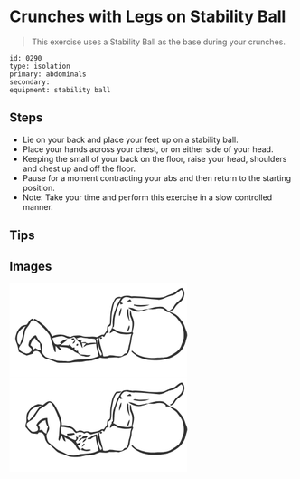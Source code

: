 # Crunches with Legs on Stability Ball
> This exercise uses a Stability Ball as the base during your crunches.

``` 
id: 0290 
type: isolation 
primary: abdominals 
secondary:  
equipment: stability ball 
``` 

## Steps

 - Lie on your back and place your feet up on a stability ball.
 - Place your hands across your chest, or on either side of your head.
 - Keeping the small of your back on the floor, raise your head, shoulders and chest up and off the floor.
 - Pause for a moment contracting your abs and then return to the starting position.
 - Note: Take your time and perform this exercise in a slow controlled manner.

## Tips


## Images

<svg width="236pt" height="125pt" viewBox="0 0 236 125" xmlns="http://www.w3.org/2000/svg"><g fill="#FFF"><path d="M0 0h236v125H0V0m216.14 13.98c-4.24 1.19-8 3.61-12.23 4.74-13.96 2.28-27.86-2.12-41.82-1.18-4.41-1-9.15-1.46-13.17 1.08-.76-.08-2.29-.23-3.05-.31l-.28-1.18c0 .33 0 .99.01 1.32-2.41.02-4.83.79-5.92 3.11-5.52 9.42-5.77 20.76-6.21 31.36-.01 2.15-2.2 3.02-3.62 4.17-.18 1.92-.11 3.89-.66 5.75-1.08 1.98-2.61 3.68-3.78 5.6-1.09.04-2.18.08-3.27.13-1.98 1.08-4.04 2.02-6.03 3.07-6.89-2-14.21 1.13-20.87-1.97-4.71-.54-9.99-.67-14.26 1.78-2.91-.62-5.69-1.65-8.48-2.64-5.32-1.06-11.01-.62-15.89 1.88-3.08-6.84-8.12-12.63-14.04-17.17-2.8-2.48-5.66-4.97-9.22-6.31-.67.58-1.34 1.15-2.02 1.72a9.72 9.72 0 0 1 4.61 2.21c4.54 3.71 9.05 7.53 12.81 12.06 2.37 2.89 5.16 5.8 5.76 9.66 1 4.9 3.26 9.43 4.28 14.34.54 1.64.55 3.8 2.6 4.45.05-2.82-.12-5.62-.18-8.43 2.64 1.89 4.28 5.87 7.88 5.9-.5-1.97-2.11-3.3-3.29-4.85 4.42.86 9.23.23 13.37 2.26 4.39 1.64 7.38 5.74 12.05 6.79 2.43 2.89 6.56 3.13 9.96 4.1 2.3.09 5.7.31 6.89-2.14-4.68.75-9.2-.78-13.85-.57-.89-.78-1.76-1.57-2.63-2.35-.31-1.05-.61-2.09-.92-3.13-.37.23-1.11.69-1.49.91-.91-.78-1.83-1.56-2.75-2.34.01-.66.05-1.97.06-2.63-.65.12-1.96.38-2.62.5-1.52-1.3-2.82-2.81-3.93-4.47-.45.51-.9 1.02-1.35 1.54-3.44-.46-6.91-.51-10.37-.7 2.48-2.27 5.38-3.99 8.03-6.03.13-.45.4-1.34.53-1.78-3.8.2-6.94 2.75-9.99 4.77l2.28 1.19c-2.69 1.22-5.92 1.94-8.67.53-1.99-2.16-2.54-5.15-3.42-7.85 3.94-1.19 7.94-2.29 12.05-2.63 3.62-.26 6.34 3.13 9.94 3.09 2.45.11 4.55-1.33 6.82-2 .98.7 1.88 1.51 2.83 2.27.19.51.56 1.54.75 2.06 1.6 1.4 3.24 2.77 4.65 4.36.99 2.06 1.12 4.58 3.18 6.01-.28-2.18-.6-4.34-.96-6.5 1.88.15 3.76.27 5.65.34-1.44 1.43-2.98 2.84-3.62 4.85 1.32-.76 2.61-1.56 3.87-2.41 4.31-.62 8.61-1.34 12.95-1.78.16 5.55 2.12 10.76 3.37 16.1-9.8 5.37-21.28 3.87-31.96 5.37-3.45.92-6.89 2.37-10.54 1.76-5.47-.74-11.2.03-16.46-1.98-3.77-1.37-7.68-2.36-11.39-3.9-2.4-2.14-4.56-4.82-5.55-7.92-.09-3.11 1.47-6.47-.17-9.4-1.81-2.99-4.54-5.38-5.84-8.7-.72-.9-.71-3.03-2.3-2.66-4.61 2.31-8.21 6.62-8.95 11.81-1.19 3.69 4.75 4.44 4.3 8.11-1.71 2.74-5.47 5.6-8.72 3.67-3.36-1.21-7.4-2.73-8.32-6.62 1.81-4.18 5.42-7.51 6.33-12.09.81-4.05 1.24-8.19 2.57-12.11 1.71-3.13 4.35-5.66 5.95-8.86.9-1.47 1.39-3.52 3.38-3.85.18-.56.56-1.69.74-2.25-4.97-.1-5.91 5.28-8.62 8.15-2.9.76-6.27.88-8.39 3.33-4.17 3.68-5.78 9.17-6.77 14.45.06 4.28 2.69 7.96 3.42 12.11a98 98 0 0 0 1.32 6.07c3.54 1.52 6.89 3.44 10.45 4.93 2.62-.84 5.25-1.61 7.86-2.48 1.05-4.49 7.3-4.38 9.66-1.08 2.35 3.44 5.13 7.19 9.42 8.22 4.58 1.1 8.87 3.07 13.28 4.64 3.89.87 7.91.13 11.86.4 5.74.49 11.31-1.5 17.07-1.1 4.42.37 8.58-1.42 12.97-1.43 5.35-.31 10.4-2.22 15.25-4.36 3.92.8 8.02 1.29 11.87-.09 4.28-.2 8.61-.68 12.86.09 3.72-.4 6.82-2.81 10.38-3.79 4.48-3.11 4.12-8.86 5.35-13.58 1.68-4.84.86-10.22 3.45-14.8l-1-2.49c2.23-5.96 3.17-12.87.17-18.74-1.67-3.17-1.31-6.96-3.06-10.09-.33 2.21-.72 4.45-.49 6.68.62 3.09 2.36 5.83 2.99 8.91 1.01 4.66-.36 9.35-.56 14.02-5.03 1.5-10.31.65-15.36-.26-3.78-1.05-6.97-3.46-10.35-5.36.51-.42 1.52-1.27 2.03-1.69.96-4.28.34-8.79 1.37-13.09 1.52-6.38 3.41-12.77 6.75-18.47l.8 2.4c1.14-.46 2.27-.91 3.41-1.36-1.24-.64-2.48-1.29-3.7-1.97 1.64-1.9 2.41-4.83 4.87-5.89 3.47-2.01 7.19.5 10.82.5 11.05-.48 22.05 1.12 33.05 2.04 5.07 1.18 9.66-1.9 14.21-3.6 3.81-1.57 8.31-1.65 11.55-4.45 2.12-1.75 4.24-3.5 6.47-5.11 3.54 3.33 1.91 8.44-.34 12.01-2.94 3.43-7.02 5.84-9.24 9.88-1.27 2.59-3.53 4.32-5.89 5.85 3.06.96 5.73-1.1 7-3.76 2.74-5.1 8.69-7.44 11.37-12.58 1.61-4.43 2.07-10.42-2.04-13.66-5.15.9-7.95 6.18-12.91 7.57m-60.55 10.48c2.21-.01 4.42-.18 6.62-.33-.72-.91-1.41-1.85-2.05-2.81-1.58.96-3.1 2.02-4.57 3.14m9.37 4.12l.26 1.18c6.8 2.08 14.43 1.98 21.01-.84-7.11.24-14.21.93-21.27-.34m22.14 4.94c-3.61 1.4-7.69.55-11.12 2.54-2.94-.1-6.12.41-8.78-1.13-2.9-1.46-6.07-2.54-9.36-2.17 4.43 3.01 9.66 5.82 15.2 5.02 3.82-.29 7.28-2.04 10.9-3.12 2.95-.31 5.95.33 8.89-.27 3.85-.8 8.01-1.54 11.79-.01 2.34 1.87 3.95 5.06 7.54 4.13 3.63 3.17 8.38 5.09 11.2 9.13 2.4 3.21 5.07 6.35 6.29 10.26 2.15 4.73 2 10.09 1.78 15.17-.91 3.71-2.47 7.23-3.74 10.83-2.34 5.96-8.37 8.91-13.53 12.01-6.77 3.87-14.8 2.37-22.2 3.29-10.21-.04-21.57-1.88-28.93-9.59-2.17.43-.12 1.93.4 2.7 8.36 7.93 20.35 10.62 31.57 10.03 6.81.11 13.61-1.27 19.94-3.71 6.14-3.08 12.4-6.92 15.71-13.19 2.95-4.22 3.52-9.43 5.07-14.21 1.37-4.64-1.67-8.77-2.82-13.08-1.48-5.25-5.18-9.39-8.65-13.43-3.67-4.46-9.7-5.43-14.27-8.62-1.96-2.07-4.39-3.76-7.14-4.58-5.31-.43-10.71.26-15.74 2m-41.68 9.28c.19.27.58.8.77 1.06 1.44-3.56 2.95-7.35 2.38-11.28-1.92 3.05-3.04 6.64-3.15 10.22m11.04-7.47c-.97 5.47.57 10.96 3.36 15.66-1.23-5.59-1.89-11.26-1.81-16.98-.39.33-1.16.99-1.55 1.32m-.11 29.03c2.41-1.78 4.37-5.8 2.72-8.48-1.42 2.63-2.27 5.53-2.72 8.48m-74.11 9.71c.61 1.37 3.42 1.26 4.15.01-.55-1.55-3.35-1.21-4.15-.01m1.36 6.08c2.82.19 3.48-2.5 3.71-4.7a18.738 18.738 0 0 0-3.71 4.7m6.61.24c-1.45-.01-2.18 2.72-.4 2.76 1.39-.04 2.17-2.72.4-2.76z"/><path d="M142.3 21.06c1.84-.78 3.89-.85 5.81-1.33-3.01 5.15-6.21 10.25-7.62 16.13-2.54 6.05-3.98 12.52-3.4 19.12.63 4.51-3.7 7.49-4.01 11.85 1.96-1.18 3.88-2.42 5.85-3.59 6.33 5.15 15.27 5.5 23 4.12-1.75 4.39-1.45 9.21-2.93 13.67-1.35 3.98-1.06 8.62-3.75 12.04-3.2-.4-4.23 3.62-7.16 3.85-4.98.32-9.81-1.56-14.8-1.27-2.83 1-5.75 1.91-8.78 1.28-1.41-8.2-4.82-15.93-5.58-24.27-2.77.61-1.6 3.45-1.54 5.3.78 5.25 2.07 10.5 4.88 15.08 1.03.97-.17 3.68-1.65 2.51-2.92-6.32-3.09-13.4-4.46-20.12-.36-.01-1.07-.04-1.43-.05.5-.99 1.23-1.81 2.12-2.47 2.5.07 4.58-1.11 6.34-2.79.81.47 1.63.94 2.45 1.4 1.09-1.71 2.05-3.48 2.98-5.27.74-.05 2.23-.16 2.98-.21-.24-2.65-.31-5.32-.32-7.98 1.04-.6 2.08-1.18 3.13-1.76 1.56-5.67.5-11.63 1.77-17.35 1.32-6.13 1.75-13.01 6.12-17.89m-21.95 52.78c.62-.1 1.88-.31 2.51-.41.99-2.44-3.95-1.75-2.51.41zM10.15 71.98c.15-7.11 6.13-11.86 11.67-15.25-3.1 3.75-3.18 8.67-4.36 13.17-.69 4.1-2.67 7.82-3.52 11.88-3.95-1.26-3.75-6.42-3.79-9.8zM88.66 73.48c2.24-.79 4.57-1.79 6.99-1.64 3.18.75 6.44.99 9.64 1.61 2.5.12 5.14-.35 7.55.47 2.36.78 1.47 3.79 2.16 5.64-3.49-.72-6.98-.13-10.46.28-1.45.36-2.64-.45-3.62-1.43-1.92.15-3.85.35-5.76.62.15-.68.45-2.05.61-2.73-2.57-.4-4.97-1.36-7.11-2.82zM27.82 82.52c.66-3.96 2.64-7.65 5.92-10.04 1.67 2.91 3.81 5.55 6.63 7.42.11 3.09.68 6.13 1.29 9.16-2.55-.4-4.91-1.43-7.06-2.83-.73.45-2.2 1.35-2.93 1.79-.37-2.42-1.63-4.4-3.85-5.5z"/></g><g fill="#333"><path d="M216.14 13.98c4.96-1.39 7.76-6.67 12.91-7.57 4.11 3.24 3.65 9.23 2.04 13.66-2.68 5.14-8.63 7.48-11.37 12.58-1.27 2.66-3.94 4.72-7 3.76 2.36-1.53 4.62-3.26 5.89-5.85 2.22-4.04 6.3-6.45 9.24-9.88 2.25-3.57 3.88-8.68.34-12.01-2.23 1.61-4.35 3.36-6.47 5.11-3.24 2.8-7.74 2.88-11.55 4.45-4.55 1.7-9.14 4.78-14.21 3.6-11-.92-22-2.52-33.05-2.04-3.63 0-7.35-2.51-10.82-.5-2.46 1.06-3.23 3.99-4.87 5.89 1.22.68 2.46 1.33 3.7 1.97-1.14.45-2.27.9-3.41 1.36l-.8-2.4c-3.34 5.7-5.23 12.09-6.75 18.47-1.03 4.3-.41 8.81-1.37 13.09-.51.42-1.52 1.27-2.03 1.69 3.38 1.9 6.57 4.31 10.35 5.36 5.05.91 10.33 1.76 15.36.26.2-4.67 1.57-9.36.56-14.02-.63-3.08-2.37-5.82-2.99-8.91-.23-2.23.16-4.47.49-6.68 1.75 3.13 1.39 6.92 3.06 10.09 3 5.87 2.06 12.78-.17 18.74l1 2.49c-2.59 4.58-1.77 9.96-3.45 14.8-1.23 4.72-.87 10.47-5.35 13.58-3.56.98-6.66 3.39-10.38 3.79-4.25-.77-8.58-.29-12.86-.09-3.85 1.38-7.95.89-11.87.09-4.85 2.14-9.9 4.05-15.25 4.36-4.39.01-8.55 1.8-12.97 1.43-5.76-.4-11.33 1.59-17.07 1.1-3.95-.27-7.97.47-11.86-.4-4.41-1.57-8.7-3.54-13.28-4.64-4.29-1.03-7.07-4.78-9.42-8.22-2.36-3.3-8.61-3.41-9.66 1.08-2.61.87-5.24 1.64-7.86 2.48-3.56-1.49-6.91-3.41-10.45-4.93a98 98 0 0 1-1.32-6.07c-.73-4.15-3.36-7.83-3.42-12.11.99-5.28 2.6-10.77 6.77-14.45 2.12-2.45 5.49-2.57 8.39-3.33 2.71-2.87 3.65-8.25 8.62-8.15-.18.56-.56 1.69-.74 2.25-1.99.33-2.48 2.38-3.38 3.85-1.6 3.2-4.24 5.73-5.95 8.86-1.33 3.92-1.76 8.06-2.57 12.11-.91 4.58-4.52 7.91-6.33 12.09.92 3.89 4.96 5.41 8.32 6.62 3.25 1.93 7.01-.93 8.72-3.67.45-3.67-5.49-4.42-4.3-8.11.74-5.19 4.34-9.5 8.95-11.81 1.59-.37 1.58 1.76 2.3 2.66 1.3 3.32 4.03 5.71 5.84 8.7 1.64 2.93.08 6.29.17 9.4.99 3.1 3.15 5.78 5.55 7.92 3.71 1.54 7.62 2.53 11.39 3.9 5.26 2.01 10.99 1.24 16.46 1.98 3.65.61 7.09-.84 10.54-1.76 10.68-1.5 22.16 0 31.96-5.37-1.25-5.34-3.21-10.55-3.37-16.1-4.34.44-8.64 1.16-12.95 1.78-1.26.85-2.55 1.65-3.87 2.41.64-2.01 2.18-3.42 3.62-4.85-1.89-.07-3.77-.19-5.65-.34.36 2.16.68 4.32.96 6.5-2.06-1.43-2.19-3.95-3.18-6.01-1.41-1.59-3.05-2.96-4.65-4.36-.19-.52-.56-1.55-.75-2.06-.95-.76-1.85-1.57-2.83-2.27-2.27.67-4.37 2.11-6.82 2-3.6.04-6.32-3.35-9.94-3.09-4.11.34-8.11 1.44-12.05 2.63.88 2.7 1.43 5.69 3.42 7.85 2.75 1.41 5.98.69 8.67-.53L66.79 79c3.05-2.02 6.19-4.57 9.99-4.77-.13.44-.4 1.33-.53 1.78-2.65 2.04-5.55 3.76-8.03 6.03 3.46.19 6.93.24 10.37.7.45-.52.9-1.03 1.35-1.54 1.11 1.66 2.41 3.17 3.93 4.47.66-.12 1.97-.38 2.62-.5-.01.66-.05 1.97-.06 2.63.92.78 1.84 1.56 2.75 2.34.38-.22 1.12-.68 1.49-.91.31 1.04.61 2.08.92 3.13.87.78 1.74 1.57 2.63 2.35 4.65-.21 9.17 1.32 13.85.57-1.19 2.45-4.59 2.23-6.89 2.14-3.4-.97-7.53-1.21-9.96-4.1-4.67-1.05-7.66-5.15-12.05-6.79-4.14-2.03-8.95-1.4-13.37-2.26 1.18 1.55 2.79 2.88 3.29 4.85-3.6-.03-5.24-4.01-7.88-5.9.06 2.81.23 5.61.18 8.43-2.05-.65-2.06-2.81-2.6-4.45-1.02-4.91-3.28-9.44-4.28-14.34-.6-3.86-3.39-6.77-5.76-9.66-3.76-4.53-8.27-8.35-12.81-12.06a9.72 9.72 0 0 0-4.61-2.21c.68-.57 1.35-1.14 2.02-1.72 3.56 1.34 6.42 3.83 9.22 6.31 5.92 4.54 10.96 10.33 14.04 17.17 4.88-2.5 10.57-2.94 15.89-1.88 2.79.99 5.57 2.02 8.48 2.64 4.27-2.45 9.55-2.32 14.26-1.78 6.66 3.1 13.98-.03 20.87 1.97 1.99-1.05 4.05-1.99 6.03-3.07 1.09-.05 2.18-.09 3.27-.13 1.17-1.92 2.7-3.62 3.78-5.6.55-1.86.48-3.83.66-5.75 1.42-1.15 3.61-2.02 3.62-4.17.44-10.6.69-21.94 6.21-31.36 1.09-2.32 3.51-3.09 5.92-3.11-.01-.33-.01-.99-.01-1.32l.28 1.18c.76.08 2.29.23 3.05.31 4.02-2.54 8.76-2.08 13.17-1.08 13.96-.94 27.86 3.46 41.82 1.18 4.23-1.13 7.99-3.55 12.23-4.74m-73.84 7.08c-4.37 4.88-4.8 11.76-6.12 17.89-1.27 5.72-.21 11.68-1.77 17.35-1.05.58-2.09 1.16-3.13 1.76.01 2.66.08 5.33.32 7.98-.75.05-2.24.16-2.98.21-.93 1.79-1.89 3.56-2.98 5.27-.82-.46-1.64-.93-2.45-1.4-1.76 1.68-3.84 2.86-6.34 2.79-.89.66-1.62 1.48-2.12 2.47.36.01 1.07.04 1.43.05 1.37 6.72 1.54 13.8 4.46 20.12 1.48 1.17 2.68-1.54 1.65-2.51-2.81-4.58-4.1-9.83-4.88-15.08-.06-1.85-1.23-4.69 1.54-5.3.76 8.34 4.17 16.07 5.58 24.27 3.03.63 5.95-.28 8.78-1.28 4.99-.29 9.82 1.59 14.8 1.27 2.93-.23 3.96-4.25 7.16-3.85 2.69-3.42 2.4-8.06 3.75-12.04 1.48-4.46 1.18-9.28 2.93-13.67-7.73 1.38-16.67 1.03-23-4.12-1.97 1.17-3.89 2.41-5.85 3.59.31-4.36 4.64-7.34 4.01-11.85-.58-6.6.86-13.07 3.4-19.12 1.41-5.88 4.61-10.98 7.62-16.13-1.92.48-3.97.55-5.81 1.33M10.15 71.98c.04 3.38-.16 8.54 3.79 9.8.85-4.06 2.83-7.78 3.52-11.88 1.18-4.5 1.26-9.42 4.36-13.17-5.54 3.39-11.52 8.14-11.67 15.25m78.51 1.5c2.14 1.46 4.54 2.42 7.11 2.82-.16.68-.46 2.05-.61 2.73 1.91-.27 3.84-.47 5.76-.62.98.98 2.17 1.79 3.62 1.43 3.48-.41 6.97-1 10.46-.28-.69-1.85.2-4.86-2.16-5.64-2.41-.82-5.05-.35-7.55-.47-3.2-.62-6.46-.86-9.64-1.61-2.42-.15-4.75.85-6.99 1.64m-60.84 9.04c2.22 1.1 3.48 3.08 3.85 5.5.73-.44 2.2-1.34 2.93-1.79 2.15 1.4 4.51 2.43 7.06 2.83-.61-3.03-1.18-6.07-1.29-9.16-2.82-1.87-4.96-4.51-6.63-7.42-3.28 2.39-5.26 6.08-5.92 10.04z"/><path d="M155.59 24.46c1.47-1.12 2.99-2.18 4.57-3.14.64.96 1.33 1.9 2.05 2.81-2.2.15-4.41.32-6.62.33zM164.96 28.58c7.06 1.27 14.16.58 21.27.34-6.58 2.82-14.21 2.92-21.01.84l-.26-1.18zM187.1 33.52a38.763 38.763 0 0 1 15.74-2c2.75.82 5.18 2.51 7.14 4.58 4.57 3.19 10.6 4.16 14.27 8.62 3.47 4.04 7.17 8.18 8.65 13.43 1.15 4.31 4.19 8.44 2.82 13.08-1.55 4.78-2.12 9.99-5.07 14.21-3.31 6.27-9.57 10.11-15.71 13.19-6.33 2.44-13.13 3.82-19.94 3.71-11.22.59-23.21-2.1-31.57-10.03-.52-.77-2.57-2.27-.4-2.7 7.36 7.71 18.72 9.55 28.93 9.59 7.4-.92 15.43.58 22.2-3.29 5.16-3.1 11.19-6.05 13.53-12.01 1.27-3.6 2.83-7.12 3.74-10.83.22-5.08.37-10.44-1.78-15.17-1.22-3.91-3.89-7.05-6.29-10.26-2.82-4.04-7.57-5.96-11.2-9.13-3.59.93-5.2-2.26-7.54-4.13-3.78-1.53-7.94-.79-11.79.01-2.94.6-5.94-.04-8.89.27-3.62 1.08-7.08 2.83-10.9 3.12-5.54.8-10.77-2.01-15.2-5.02 3.29-.37 6.46.71 9.36 2.17 2.66 1.54 5.84 1.03 8.78 1.13 3.43-1.99 7.51-1.14 11.12-2.54zM145.42 42.8c.11-3.58 1.23-7.17 3.15-10.22.57 3.93-.94 7.72-2.38 11.28-.19-.26-.58-.79-.77-1.06z"/><path d="M156.46 35.33c.39-.33 1.16-.99 1.55-1.32-.08 5.72.58 11.39 1.81 16.98-2.79-4.7-4.33-10.19-3.36-15.66zM156.35 64.36c.45-2.95 1.3-5.85 2.72-8.48 1.65 2.68-.31 6.7-2.72 8.48zM120.35 73.84c-1.44-2.16 3.5-2.85 2.51-.41-.63.1-1.89.31-2.51.41zM82.24 74.07c.8-1.2 3.6-1.54 4.15.01-.73 1.25-3.54 1.36-4.15-.01zM83.6 80.15c.98-1.75 2.22-3.34 3.71-4.7-.23 2.2-.89 4.89-3.71 4.7zM90.21 80.39c1.77.04.99 2.72-.4 2.76-1.78-.04-1.05-2.77.4-2.76z"/></g></svg>
<svg width="236pt" height="125pt" viewBox="0 0 236 125" xmlns="http://www.w3.org/2000/svg"><g fill="#FFF"><path d="M0 0h236v125H0V0m221.07 11.2c-3.48 3.09-8.36 3.47-12.31 5.71-4.78 2.76-10.45 2.33-15.75 2.37-10.05.21-19.94-2.77-30-1.64-4.7-.72-10.09-2.12-14.17 1.26-1.6 2.1-2.7 4.53-4.16 6.73-2.81 4.35-3.69 9.55-5.62 14.29-2.29 5.59-2.24 11.77-1.79 17.69-.36.26-1.1.76-1.46 1.02-.05.58-.14 1.74-.19 2.32-1.75 1.5-2.18 3.71-2.2 5.9 1.85-1.21 3.6-2.58 5.53-3.68 1.74 1.03 3.23 2.48 5.09 3.31 5.85 1.34 11.98 2.38 17.92.85-2 4.38-1.24 9.32-2.98 13.75-1.46 4.02-.87 8.93-3.97 12.2-3.19-.98-3.84 3.78-6.91 3.63-5.01.31-9.94-1.43-14.94-1.28-2.78 1.15-5.71 2.03-8.72 1.2-1.26-8.09-4.79-15.65-5.41-23.87l-1.69.67c-.25 6.65 1.53 13.61 4.96 19.39 1.12.98-.3 3.59-1.72 2.54-2.84-6.37-3.12-13.45-4.38-20.23-3.58-.03-6.82 1.98-9.3 4.41-1.81-.39-2.98.2-3.53 1.76 1.54.05 3.09.09 4.63.12 1.8-1.85 4.03-3.12 6.57-3.62.2 6.27 2.27 12.2 3.86 18.2-8.52 6.37-20.02 3.05-29.51 6.83-5.14.72-10.82.14-15.29-2.73-3.77-2.34-8.33-3.23-11.73-6.19-2.91-2.46-5.83-4.92-8.78-7.34-2.56-1.7-3.01-4.98-3.7-7.74-1.64-4.91 4.48-8.15 3.16-13.08-1.24-4.03-2.23-8.11-2.24-12.36-6.14-.59-12.2 3.72-14.75 9.26 1.12 2.18 3.1 4.45 2 7.06-1.85 2.03-4.93 1.95-7.45 1.89-3.31-2.75-7.65-5.87-7.31-10.72 2.83-3.39 7.47-4.68 10.09-8.3 2.55-3.7 4.52-7.86 7.64-11.14 3.71-2.37 7.64-4.41 10.81-7.53 1.56-1.75 4.31-.46 5.3 1.26 4.39 7.2 7.95 14.98 10 23.17 1.05 3.79-.44 7.62-.49 11.43-.11 4.11-.62 8.18-1.24 12.24.28.51.82 1.53 1.09 2.04 1.19-2.62 2.11-5.35 2.9-8.12 1.96 2.85 1.64 7.73 5.66 8.63-.45-1.96-1.03-3.88-1.59-5.8 3.65 2.9 8.64 3.72 11.6 7.54 3.64 2.8 4.19 8.61 8.7 10.25.47-.41 1.39-1.22 1.86-1.63-2.89-.57-3.69-3.49-4.79-5.78.79.01 2.37.04 3.16.05.39-1.14.7-2.3.88-3.49-1.59.56-3.17 1.15-4.75 1.75-.48-.99-1.04-1.92-1.61-2.84 1.64-1.31 2.67-3.15 3.44-5.05-1.09-.48-2.17-1-3.15-1.67.23 1.72 1.25 4.8-1.52 4.77-6.22-1.8-11.27-6.42-17.5-8.33-.77-3.01-.71-6.11-.26-9.16 4.25.29 8.53.85 12.58 2.2 2.99.99 3.95 4.62 6.73 5.91 3.53-1.57 7.73-1.94 10.89.72 1.22-.46 2.33-1.44 3.69-1.37 1.75.78 3.28 2.05 5.14 2.56 3.75-.58 7.22-2.29 11-2.75 1.71-.09 2.79-1.62 4.08-2.55.81.49 1.64.98 2.47 1.45 1.1-1.69 2.05-3.47 2.95-5.28.76-.05 2.27-.16 3.03-.21-.31-2.59-.48-5.22-.2-7.82.85-.81 1.91-1.37 2.9-2 1.82-5.25.51-10.89 1.68-16.25 1.27-6.01 1.69-12.46 5.24-17.69 1.4-3.07 6.06-.73 7.35-3.98-2.22.15-4.43.34-6.65.52-5.77 5.91-6.49 14.44-7.91 22.15-.6 4.31.11 8.72-.76 13-.42 1.64-2.27 2.09-3.45 3.02a80.6 80.6 0 0 1-.26 4.12c.02 3.04-3.04 4.69-4.07 7.34-1.16.04-2.33.08-3.49.13-3.99 2.99-9.08 3.33-13.85 3.88-2.96-1.25-6.15-1.74-9.23-.59-1.62-1.42-3.74-1.68-5.79-1.92-1.66.89-3.87 2.26-5.27.18-4.09-5.8-11.65-7.21-18.31-7.06.12-8.78-4.1-16.77-8.13-24.31-1.46-3.43-4.24-6.38-7.88-7.46-3.83-.09-6.3 3.24-9.28 5.12-2.3-.71-4.73-1.62-7.16-1.01-6.1 1.52-10.51 6.47-13.65 11.64-1.24 3.39-.72 7.07-.92 10.6-.39 2.63-1.82 5.3-1.14 7.97 2.52 2.74 4.65 6 7.75 8.11 2.66.57 5.39.67 8.09.96.42-.53 1.27-1.59 1.7-2.13 1.74.32 3.88-.18 5.19 1.3 3.39 2.51 2.27 7.28 4.55 10.49 1.27 2.94 4.19 4.47 6.5 6.46 2.97 2.37 5.47 5.27 8.43 7.65 2.19 1.34 4.74 1.95 7.12 2.88 3.09 1.1 5.92 2.92 9.18 3.51 4.66 1.03 9.46.46 14.16.15 3.64-.63 7.17-1.89 10.92-1.79 5.41-.13 10.32-2.43 15.31-4.21 4.17.38 8.49 1.51 12.42-.58 4.11.75 8.26-.77 12.33.49 3.62-.5 6.75-2.63 10.11-3.92 3.8-1.83 4.33-6.28 4.86-9.97.39-3.77 2.38-7.22 2.14-11.07-.12-2.6 1.19-4.92 2.1-7.26-.26-.63-.78-1.89-1.05-2.52 1.42-3.91 2.45-8.03 2.03-12.22-.11-4.27-3.13-7.77-3.48-11.99-.27-1.52 0-3.41-1.63-4.24-.57 3.63-.56 7.41 1.2 10.74 3.07 5.78 1.54 12.4.85 18.53-5.23 1.55-10.73.55-15.95-.42-3.01-1.16-5.7-3.01-8.64-4.31 1.76-2.23 1.34-5.2 1.59-7.85.15-9.23 3.38-18.13 7.34-26.37.34.81.67 1.62.97 2.44 1.14-.43 2.27-.88 3.39-1.34-1.3-.58-3.29-1.21-2.93-3.06 1.32-3.5 5.13-6.54 9.01-5.38 3.3.91 6.7 1.36 10.12.93 10.71.2 21.34 1.6 32.01 2.44 4.96-.47 9.14-3.6 13.92-4.79 2.78-.83 5.84-1.2 8.17-3.08 2.3-1.82 4.51-3.76 6.88-5.48 3.91 3.11 1.92 8.46-.21 12.01-2.95 3.39-7.03 5.76-9.23 9.81-1.17 2.27-2.89 4.15-5.28 5.14.16.36.47 1.08.62 1.44 2.43-.7 4.66-2.04 5.74-4.43 2.74-5.37 9.24-7.59 11.64-13.19 1.32-4.27 1.71-10.02-2.26-12.99-3.23.16-5.53 2.89-8 4.68m-65.52 13c2.17.26 4.38.24 6.55-.03-.64-.93-1.23-1.9-1.88-2.82-1.57.93-3.14 1.86-4.67 2.85m16.42 5.18c-2.59.04-5.68-1.9-7.78.38 7.15 1.65 15.03 2.35 21.88-.81-4.69.18-9.4.56-14.1.43M184 34.34c-5.01-.03-9.77 2.7-14.81 1.49-3.51-1.61-7.07-3.52-11.09-3.16 5.01 4.32 12.26 6.59 18.73 4.33 2.43-.63 4.74-1.6 7.13-2.35 3.17-.32 6.41.45 9.55-.37 4.57-1.17 9.91-1.42 13.73 1.82.12.55.37 1.64.49 2.19 1.46.03 2.92.08 4.38.12 2.8 2.41 6.01 4.28 8.92 6.53 2.06 2.02 3.57 4.51 5.35 6.76 4.73 6.36 5.95 14.68 4.86 22.37-2.34 5.74-3.32 12.68-8.72 16.52-4.44 2.95-8.84 6.41-14.19 7.47-5.06 1.09-10.27.39-15.37 1.07-9.02.39-18.21-1.39-26.06-5.96-1.45-.93-2.28-2.96-3.98-3.34-1.91.1.03 1.97.54 2.54 11.03 10.29 27.37 11.38 41.56 9.08 12-1.96 23.96-9.28 28.2-21.16.91-3.39 1.77-6.8 2.73-10.18.86-3.92-1.88-7.3-2.74-10.97-1.42-5.88-5.52-10.49-9.41-14.89-3.74-4.42-10.05-4.9-14.27-8.66-2.63-2.32-5.85-4.69-9.58-4.2-5.5-.22-10.73 1.51-15.95 2.95m-38.08 9.81c1.58-3.53 3.24-7.35 2.66-11.31-2.32 3.1-3.6 7.51-2.66 11.31m13.91 6.84c-.7-3.96-1.69-7.91-1.67-11.95-.25-1.75.6-4.13-1.44-5.13-1.33 5.9-.03 11.99 3.11 17.08m-3.56 12.75l1.83-.36c.74-2.48 1.97-4.97 1.47-7.63-1.98 2.23-2.52 5.22-3.3 7.99m-35.8 8.68c-1.61 1.7 1.63 2.38 2.38.99.83-1.48-1.68-2.08-2.38-.99m-44.13 2.07l.28 1.92c3.46.96 6.85-.48 10.22-1.09-.29-.65-.64-1.26-1.08-1.81-3.17-.09-6.32.36-9.42.98m14.98 2c-1.49 3.55 3.67 3.03 4.68.56-.75-2.03-3.2-1.29-4.68-.56m4.65 3.75c-2.11.38-3.36 2.1-4.3 3.86 2.1-.03 3.34-1.71 4.57-3.15 1.95-.27 3.9-.53 5.86-.73.75-.96 1.48-1.93 2.24-2.88-2.93.39-6.95-.5-8.37 2.9m1.1 5.83c2.35-1.02 4.49-2.84 5.04-5.45-2.23 1.17-4.59 2.77-5.04 5.45m-.94 6c1.39-.92 2.64-2.05 3.9-3.15-.28-.45-.83-1.35-1.1-1.8-1.18 1.5-2.42 3.02-2.8 4.95m.83 4.38c3.75 1.28 7.89 1.5 11.45-.48-2.56-1.66-5.64.27-8.38-.69-1.18-.54-2.17-1.37-3.22-2.11-1.24.84-2.26 3.19.15 3.28z"/><path d="M25.1 49.06c2.15-7.63 10.2-11.01 17.43-11.79-4.25 2.21-6.07 6.79-8.87 10.38-2.11 3.53-5.27 6.22-7.81 9.41-2.97-1.57-1.14-5.48-.75-8zM38.3 63.05c2.4-3.17 5.48-6.04 9.56-6.66.39 3.19 1.06 6.48 3.36 8.88-1.15 2.88-1.82 5.92-2.15 9-2.44-.91-4.28-2.74-5.56-4.98l-3.85.33c1.19-2.44.4-4.73-1.36-6.57z"/></g><g fill="#333"><path d="M221.07 11.2c2.47-1.79 4.77-4.52 8-4.68 3.97 2.97 3.58 8.72 2.26 12.99-2.4 5.6-8.9 7.82-11.64 13.19-1.08 2.39-3.31 3.73-5.74 4.43-.15-.36-.46-1.08-.62-1.44 2.39-.99 4.11-2.87 5.28-5.14 2.2-4.05 6.28-6.42 9.23-9.81 2.13-3.55 4.12-8.9.21-12.01-2.37 1.72-4.58 3.66-6.88 5.48-2.33 1.88-5.39 2.25-8.17 3.08-4.78 1.19-8.96 4.32-13.92 4.79-10.67-.84-21.3-2.24-32.01-2.44-3.42.43-6.82-.02-10.12-.93-3.88-1.16-7.69 1.88-9.01 5.38-.36 1.85 1.63 2.48 2.93 3.06-1.12.46-2.25.91-3.39 1.34-.3-.82-.63-1.63-.97-2.44-3.96 8.24-7.19 17.14-7.34 26.37-.25 2.65.17 5.62-1.59 7.85 2.94 1.3 5.63 3.15 8.64 4.31 5.22.97 10.72 1.97 15.95.42.69-6.13 2.22-12.75-.85-18.53-1.76-3.33-1.77-7.11-1.2-10.74 1.63.83 1.36 2.72 1.63 4.24.35 4.22 3.37 7.72 3.48 11.99.42 4.19-.61 8.31-2.03 12.22.27.63.79 1.89 1.05 2.52-.91 2.34-2.22 4.66-2.1 7.26.24 3.85-1.75 7.3-2.14 11.07-.53 3.69-1.06 8.14-4.86 9.97-3.36 1.29-6.49 3.42-10.11 3.92-4.07-1.26-8.22.26-12.33-.49-3.93 2.09-8.25.96-12.42.58-4.99 1.78-9.9 4.08-15.31 4.21-3.75-.1-7.28 1.16-10.92 1.79-4.7.31-9.5.88-14.16-.15-3.26-.59-6.09-2.41-9.18-3.51-2.38-.93-4.93-1.54-7.12-2.88-2.96-2.38-5.46-5.28-8.43-7.65-2.31-1.99-5.23-3.52-6.5-6.46-2.28-3.21-1.16-7.98-4.55-10.49-1.31-1.48-3.45-.98-5.19-1.3-.43.54-1.28 1.6-1.7 2.13-2.7-.29-5.43-.39-8.09-.96-3.1-2.11-5.23-5.37-7.75-8.11-.68-2.67.75-5.34 1.14-7.97.2-3.53-.32-7.21.92-10.6C26.59 41.89 31 36.94 37.1 35.42c2.43-.61 4.86.3 7.16 1.01 2.98-1.88 5.45-5.21 9.28-5.12 3.64 1.08 6.42 4.03 7.88 7.46 4.03 7.54 8.25 15.53 8.13 24.31 6.66-.15 14.22 1.26 18.31 7.06 1.4 2.08 3.61.71 5.27-.18 2.05.24 4.17.5 5.79 1.92 3.08-1.15 6.27-.66 9.23.59 4.77-.55 9.86-.89 13.85-3.88 1.16-.05 2.33-.09 3.49-.13 1.03-2.65 4.09-4.3 4.07-7.34.12-1.37.21-2.74.26-4.12 1.18-.93 3.03-1.38 3.45-3.02.87-4.28.16-8.69.76-13 1.42-7.71 2.14-16.24 7.91-22.15 2.22-.18 4.43-.37 6.65-.52-1.29 3.25-5.95.91-7.35 3.98-3.55 5.23-3.97 11.68-5.24 17.69-1.17 5.36.14 11-1.68 16.25-.99.63-2.05 1.19-2.9 2-.28 2.6-.11 5.23.2 7.82-.76.05-2.27.16-3.03.21-.9 1.81-1.85 3.59-2.95 5.28-.83-.47-1.66-.96-2.47-1.45-1.29.93-2.37 2.46-4.08 2.55-3.78.46-7.25 2.17-11 2.75-1.86-.51-3.39-1.78-5.14-2.56-1.36-.07-2.47.91-3.69 1.37-3.16-2.66-7.36-2.29-10.89-.72-2.78-1.29-3.74-4.92-6.73-5.91-4.05-1.35-8.33-1.91-12.58-2.2-.45 3.05-.51 6.15.26 9.16 6.23 1.91 11.28 6.53 17.5 8.33 2.77.03 1.75-3.05 1.52-4.77.98.67 2.06 1.19 3.15 1.67-.77 1.9-1.8 3.74-3.44 5.05.57.92 1.13 1.85 1.61 2.84 1.58-.6 3.16-1.19 4.75-1.75-.18 1.19-.49 2.35-.88 3.49-.79-.01-2.37-.04-3.16-.05 1.1 2.29 1.9 5.21 4.79 5.78-.47.41-1.39 1.22-1.86 1.63-4.51-1.64-5.06-7.45-8.7-10.25-2.96-3.82-7.95-4.64-11.6-7.54.56 1.92 1.14 3.84 1.59 5.8-4.02-.9-3.7-5.78-5.66-8.63-.79 2.77-1.71 5.5-2.9 8.12-.27-.51-.81-1.53-1.09-2.04.62-4.06 1.13-8.13 1.24-12.24.05-3.81 1.54-7.64.49-11.43-2.05-8.19-5.61-15.97-10-23.17-.99-1.72-3.74-3.01-5.3-1.26-3.17 3.12-7.1 5.16-10.81 7.53-3.12 3.28-5.09 7.44-7.64 11.14-2.62 3.62-7.26 4.91-10.09 8.3-.34 4.85 4 7.97 7.31 10.72 2.52.06 5.6.14 7.45-1.89 1.1-2.61-.88-4.88-2-7.06 2.55-5.54 8.61-9.85 14.75-9.26.01 4.25 1 8.33 2.24 12.36 1.32 4.93-4.8 8.17-3.16 13.08.69 2.76 1.14 6.04 3.7 7.74 2.95 2.42 5.87 4.88 8.78 7.34 3.4 2.96 7.96 3.85 11.73 6.19 4.47 2.87 10.15 3.45 15.29 2.73 9.49-3.78 20.99-.46 29.51-6.83-1.59-6-3.66-11.93-3.86-18.2-2.54.5-4.77 1.77-6.57 3.62-1.54-.03-3.09-.07-4.63-.12.55-1.56 1.72-2.15 3.53-1.76 2.48-2.43 5.72-4.44 9.3-4.41 1.26 6.78 1.54 13.86 4.38 20.23 1.42 1.05 2.84-1.56 1.72-2.54-3.43-5.78-5.21-12.74-4.96-19.39l1.69-.67c.62 8.22 4.15 15.78 5.41 23.87 3.01.83 5.94-.05 8.72-1.2 5-.15 9.93 1.59 14.94 1.28 3.07.15 3.72-4.61 6.91-3.63 3.1-3.27 2.51-8.18 3.97-12.2 1.74-4.43.98-9.37 2.98-13.75-5.94 1.53-12.07.49-17.92-.85-1.86-.83-3.35-2.28-5.09-3.31-1.93 1.1-3.68 2.47-5.53 3.68.02-2.19.45-4.4 2.2-5.9.05-.58.14-1.74.19-2.32.36-.26 1.1-.76 1.46-1.02-.45-5.92-.5-12.1 1.79-17.69 1.93-4.74 2.81-9.94 5.62-14.29 1.46-2.2 2.56-4.63 4.16-6.73 4.08-3.38 9.47-1.98 14.17-1.26 10.06-1.13 19.95 1.85 30 1.64 5.3-.04 10.97.39 15.75-2.37 3.95-2.24 8.83-2.62 12.31-5.71M25.1 49.06c-.39 2.52-2.22 6.43.75 8 2.54-3.19 5.7-5.88 7.81-9.41 2.8-3.59 4.62-8.17 8.87-10.38-7.23.78-15.28 4.16-17.43 11.79m13.2 13.99c1.76 1.84 2.55 4.13 1.36 6.57l3.85-.33c1.28 2.24 3.12 4.07 5.56 4.98.33-3.08 1-6.12 2.15-9-2.3-2.4-2.97-5.69-3.36-8.88-4.08.62-7.16 3.49-9.56 6.66z"/><path d="M155.55 24.2c1.53-.99 3.1-1.92 4.67-2.85.65.92 1.24 1.89 1.88 2.82-2.17.27-4.38.29-6.55.03zM171.97 29.38c4.7.13 9.41-.25 14.1-.43-6.85 3.16-14.73 2.46-21.88.81 2.1-2.28 5.19-.34 7.78-.38zM184 34.34c5.22-1.44 10.45-3.17 15.95-2.95 3.73-.49 6.95 1.88 9.58 4.2 4.22 3.76 10.53 4.24 14.27 8.66 3.89 4.4 7.99 9.01 9.41 14.89.86 3.67 3.6 7.05 2.74 10.97-.96 3.38-1.82 6.79-2.73 10.18-4.24 11.88-16.2 19.2-28.2 21.16-14.19 2.3-30.53 1.21-41.56-9.08-.51-.57-2.45-2.44-.54-2.54 1.7.38 2.53 2.41 3.98 3.34 7.85 4.57 17.04 6.35 26.06 5.96 5.1-.68 10.31.02 15.37-1.07 5.35-1.06 9.75-4.52 14.19-7.47 5.4-3.84 6.38-10.78 8.72-16.52 1.09-7.69-.13-16.01-4.86-22.37-1.78-2.25-3.29-4.74-5.35-6.76-2.91-2.25-6.12-4.12-8.92-6.53-1.46-.04-2.92-.09-4.38-.12-.12-.55-.37-1.64-.49-2.19-3.82-3.24-9.16-2.99-13.73-1.82-3.14.82-6.38.05-9.55.37-2.39.75-4.7 1.72-7.13 2.35-6.47 2.26-13.72-.01-18.73-4.33 4.02-.36 7.58 1.55 11.09 3.16 5.04 1.21 9.8-1.52 14.81-1.49zM145.92 44.15c-.94-3.8.34-8.21 2.66-11.31.58 3.96-1.08 7.78-2.66 11.31z"/><path d="M159.83 50.99c-3.14-5.09-4.44-11.18-3.11-17.08 2.04 1 1.19 3.38 1.44 5.13-.02 4.04.97 7.99 1.67 11.95zM156.27 63.74c.78-2.77 1.32-5.76 3.3-7.99.5 2.66-.73 5.15-1.47 7.63l-1.83.36zM120.47 72.42c.7-1.09 3.21-.49 2.38.99-.75 1.39-3.99.71-2.38-.99zM76.34 74.49c3.1-.62 6.25-1.07 9.42-.98.44.55.79 1.16 1.08 1.81-3.37.61-6.76 2.05-10.22 1.09l-.28-1.92zM91.32 76.49c1.48-.73 3.93-1.47 4.68.56-1.01 2.47-6.17 2.99-4.68-.56zM95.97 80.24c1.42-3.4 5.44-2.51 8.37-2.9-.76.95-1.49 1.92-2.24 2.88-1.96.2-3.91.46-5.86.73-1.23 1.44-2.47 3.12-4.57 3.15.94-1.76 2.19-3.48 4.3-3.86zM97.07 86.07c.45-2.68 2.81-4.28 5.04-5.45-.55 2.61-2.69 4.43-5.04 5.45zM96.13 92.07c.38-1.93 1.62-3.45 2.8-4.95.27.45.82 1.35 1.1 1.8-1.26 1.1-2.51 2.23-3.9 3.15zM96.96 96.45c-2.41-.09-1.39-2.44-.15-3.28 1.05.74 2.04 1.57 3.22 2.11 2.74.96 5.82-.97 8.38.69-3.56 1.98-7.7 1.76-11.45.48z"/></g></svg>